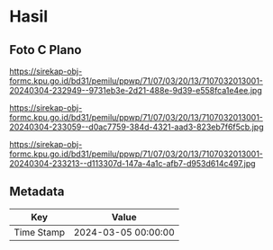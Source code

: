 # Hasil

## Foto C Plano

https://sirekap-obj-formc.kpu.go.id/bd31/pemilu/ppwp/71/07/03/20/13/7107032013001-20240304-232949--9731eb3e-2d21-488e-9d39-e558fca1e4ee.jpg

https://sirekap-obj-formc.kpu.go.id/bd31/pemilu/ppwp/71/07/03/20/13/7107032013001-20240304-233059--d0ac7759-384d-4321-aad3-823eb7f6f5cb.jpg

https://sirekap-obj-formc.kpu.go.id/bd31/pemilu/ppwp/71/07/03/20/13/7107032013001-20240304-233213--d113307d-147a-4a1c-afb7-d953d614c497.jpg


## Metadata

| Key        | Value               |
| ---------- | ------------------- |
| Time Stamp | 2024-03-05 00:00:00 |



